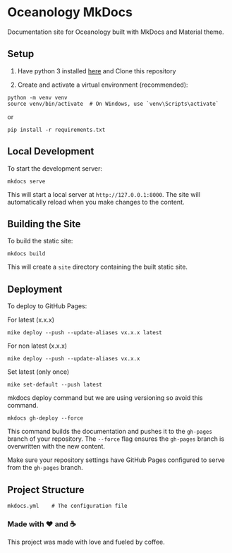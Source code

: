 # Oceanology MkDocs

Documentation site for Oceanology built with MkDocs and Material theme.

## Setup

1. Have python 3 installed [here](https://www.python.org/downloads/) and Clone this repository

2. Create and activate a virtual environment (recommended):
```
python -m venv venv
source venv/bin/activate  # On Windows, use `venv\Scripts\activate`
```
or
```
pip install -r requirements.txt
```

## Local Development

To start the development server:
```
mkdocs serve
```
This will start a local server at `http://127.0.0.1:8000`. The site will automatically reload when you make changes to the content.

## Building the Site

To build the static site:
```
mkdocs build
```
This will create a `site` directory containing the built static site.

## Deployment

To deploy to GitHub Pages:


For latest (x.x.x)
```
mike deploy --push --update-aliases vx.x.x latest
```

For non latest (x.x.x)
```
mike deploy --push --update-aliases vx.x.x
```

Set latest (only once)
```
mike set-default --push latest
```
mkdocs deploy command but we are using versioning so avoid this command.
```
mkdocs gh-deploy --force
```
This command builds the documentation and pushes it to the `gh-pages` branch of your repository. The `--force` flag ensures the `gh-pages` branch is overwritten with the new content.

Make sure your repository settings have GitHub Pages configured to serve from the `gh-pages` branch.

## Project Structure

```
mkdocs.yml    # The configuration file
```

### Made with ❤️ and ☕

This project was made with love and fueled by coffee.
